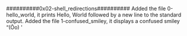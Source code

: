 ##########0x02-shell_redirections##########
Added the file 0-hello_world, it prints Hello, World followed by a new line to the standard output.
Added the file 1-confused_smiley, it displays a confused smiley “(Ôo)
'
